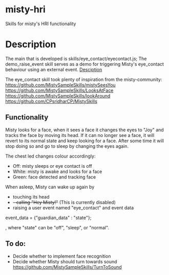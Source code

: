 # misty-hri
Skills for misty's HRI functionality

# Description
The main that is developed is skills/eye_contact/eyecontact.js; The demo_raise_event skill serves as a demo for triggering Misty's eye_contact behaviour using an external event.
[Desciption](#Description)


The eye_contact skill took plenty of inspiration from the misty-community:
https://github.com/MistySampleSkills/mistySeesYou
https://github.com/MistySampleSkills/LooksAtFace
https://github.com/MistySampleSkills/lookAround
https://github.com/CPsridharCP/MistySkills

## Functionality
Misty looks for a face, when it sees a face it changes the eyes to "Joy" and tracks the 
face by moving its head. If it can no longer see a face, it will revert to its normal 
state and keep looking for a face. After some time it will stop doing so and go to sleep
by changing the eyes again.

The chest led changes colour accordingly:
- Off: misty sleeps or eye contact is off
- White: misty is awake and looks for a face
- Green: face detected and tracking face

When asleep, Misty can wake up again by
- touching its head
- ~~- calling "Hey Misty!"~~  (This is currently disabled)
- raising a user event named "eye_contact" and event data

event_data = {"guardian_data"   : "state"};
 
, where "state" can be "off", "sleep", or "normal".

## To do:
- Decide whether to implement face recognition
- Decide whether Misty should turn towards sound https://github.com/MistySampleSkills/TurnToSound



